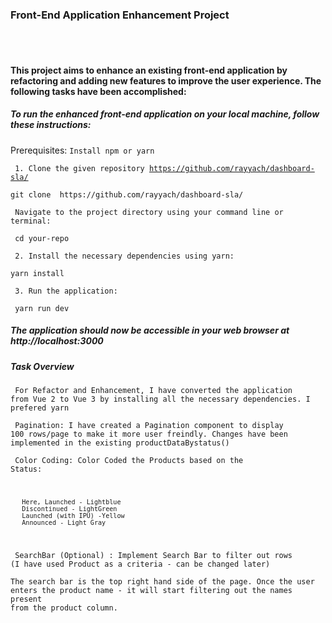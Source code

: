 <h3> Front-End Application Enhancement Project </h3>

<br/>
<br/>

<h4> This project aims to enhance an existing front-end application by refactoring and adding new features to improve the user experience. The following tasks have been accomplished:
 </h4>

<h5>To run the enhanced front-end application on your local machine, follow these instructions:</h5>

Prerequisites: <code>Install npm or yarn</code>

<code> 1. Clone the given repository  https://github.com/rayyach/dashboard-sla/ </code>

    git clone  https://github.com/rayyach/dashboard-sla/

<code> Navigate to the project directory using your command line or terminal: </code>
    
     cd your-repo

<code> 2. Install the necessary dependencies using yarn: </code>

    yarn install

<code> 3. Run the application: </code>

     yarn run dev

<h5>The application should now be accessible in your web browser at http://localhost:3000</h5> 


<h5> Task Overview </h5>

<code> For Refactor and Enhancement, I have converted the application from Vue 2 to Vue 3 by installing all the necessary dependencies. I prefered yarn </code>

<code> Pagination: I have created a Pagination component to display 100 rows/page to make it more user freindly.
Changes have been implemented in the existing productDataBystatus() </code>

<code> Color Coding: Color Coded the Products based on the Status:

       Here, Launched - Lightblue 
       Discontinued - LightGreen
       Launched (with IPU) -Yellow
       Announced - Light Gray
</code>

<code> SearchBar (Optional) : Implement Search Bar to filter out rows (I have used Product as a criteria - can be changed later)    
    The search bar is the top right hand side of the page. Once the user enters the product name - it will start filtering out the 
    names present from the product column. </code> 




